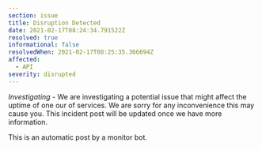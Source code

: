 ```yaml
---
section: issue
title: Disruption Detected
date: 2021-02-17T08:24:34.791522Z
resolved: true
informational: false
resolvedWhen: 2021-02-17T08:25:35.366694Z
affected:
  - API
severity: disrupted
---
```

*Investigating* - We are investigating a potential issue that might affect the uptime of one our of services. We are sorry for any inconvenience this may cause you. This incident post will be updated once we have more information.

This is an automatic post by a monitor bot.
        
